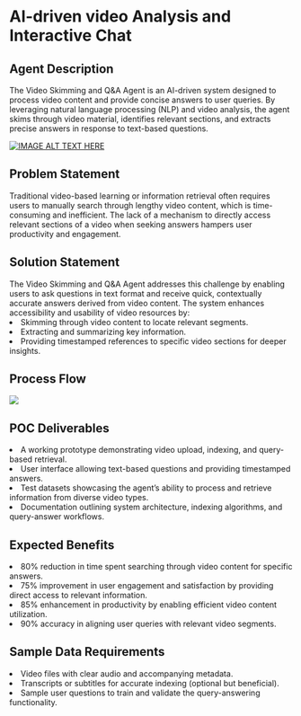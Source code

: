 <h1>AI-driven video Analysis and Interactive Chat</h1>
<h2>Agent Description</h2>
The Video Skimming and Q&A Agent is an AI-driven system designed to process video content and provide concise answers to user queries. By leveraging natural language processing (NLP) and video analysis, the agent skims through video material, identifies relevant sections, and extracts precise answers in response to text-based questions.

[![IMAGE ALT TEXT HERE](https://img.youtube.com/vi/9-6maFM8BSs/0.jpg)](https://www.youtube.com/watch?v=9-6maFM8BSs)

<h2>Problem Statement</h2>
Traditional video-based learning or information retrieval often requires users to manually search through lengthy video content, which is time-consuming and inefficient. The lack of a mechanism to directly access relevant sections of a video when seeking answers hampers user productivity and engagement.
<h2>Solution Statement</h2>
The Video Skimming and Q&A Agent addresses this challenge by enabling users to ask questions in text format and receive quick, contextually accurate answers derived from video content. The system enhances accessibility and usability of video resources by:
<li>Skimming through video content to locate relevant segments.</li>
<li>Extracting and summarizing key information.</li>
<li>Providing timestamped references to specific video sections for deeper insights.</li>
<h2>Process Flow</h2>
<img src="https://github.com/user-attachments/assets/b9156a45-0df1-4591-98f3-0b6dfcc7ea8b"/>
<h2>POC Deliverables</h2>
<li>A working prototype demonstrating video upload, indexing, and query-based retrieval.</li>
<li>User interface allowing text-based questions and providing timestamped answers.</li>
<li>Test datasets showcasing the agent’s ability to process and retrieve information from diverse video types.</li>
<li>Documentation outlining system architecture, indexing algorithms, and query-answer workflows.</li>
<h2>Expected Benefits</h2>
<li>80% reduction in time spent searching through video content for specific answers.</li>
<li>75% improvement in user engagement and satisfaction by providing direct access to relevant information.</li>
<li>85% enhancement in productivity by enabling efficient video content utilization.</li>
<li>90% accuracy in aligning user queries with relevant video segments.</li>
<h2>Sample Data Requirements</h2>
<li>Video files with clear audio and accompanying metadata.</li>
<li>Transcripts or subtitles for accurate indexing (optional but beneficial).</li>
<li>Sample user questions to train and validate the query-answering functionality.</li>
